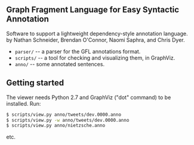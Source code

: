 ## Graph Fragment Language for Easy Syntactic Annotation

Software to support a lightweight dependency-style annotation language.
by Nathan Schneider, Brendan O'Connor, Naomi Saphra, and Chris Dyer.

* `parser/` -- a parser for the GFL annotations format.
* `scripts/` -- a tool for checking and visualizing them, in GraphViz.
* `anno/`   -- some annotated sentences.

## Getting started

The viewer needs Python 2.7 and GraphViz ("dot" command) to be installed.  Run:

```bash
$ scripts/view.py anno/tweets/dev.0000.anno
$ scripts/view.py -w anno/tweets/dev.0000.anno
$ scripts/view.py anno/nietzsche.anno
```

etc.

